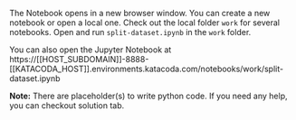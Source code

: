 The Notebook opens in a new browser window. You can create a new notebook or open a local one. Check out the local folder `work` for several notebooks. Open and run `split-dataset.ipynb` in the `work` folder.

You can also open the Jupyter Notebook at https://[[HOST_SUBDOMAIN]]-8888-[[KATACODA_HOST]].environments.katacoda.com/notebooks/work/split-dataset.ipynb

**Note:**
There are placeholder(s) to write python code. If you need any help, you can checkout solution tab.